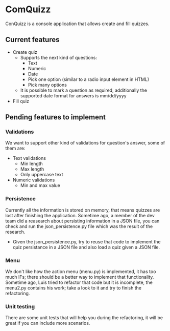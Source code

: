 # ComQuizz
ConQuizz is a console application that allows create and fill quizzes.
 
## Current features
 * Create quiz
   * Supports the next kind of questions:
     * Text
     * Numeric
     * Date
     * Pick one option (similar to a radio input element in HTML)
     * Pick many options
   * It is possible to mark a question as required, additionally the supported date format for answers is mm/dd/yyyy
 * Fill quiz
 
## Pending features to implement
### Validations
We want to support other kind of validations for question's answer, some of them are:
   * Text validations
     * Min length
     * Max length
     * Only uppercase text
   * Numeric validations
     * Min and max value

### Persistence
Currently all the information is stored on memory, that means quizzes are lost after finishing the application. 
Sometime ago, a member of the dev team did a reasearch about persisting information in a JSON file, you can check and run the json_persistence.py file which was the result of the research.
   * Given the json_persistence.py, try to reuse that code to implement the quiz persistance in a JSON file and also load a quiz given a JSON file.

### Menu
We don't like how the action menu (menu.py) is implemented, it has too much IFs; there should be a better way to implement that functionality. Sometime ago, Luis tried to refactor that code but it is incomplete, the menu2.py contains his work; take a look to it and try to finish the refactoring.

### Unit testing
There are some unit tests that will help you during the refactoring, it will be great if you can include more scenarios.

